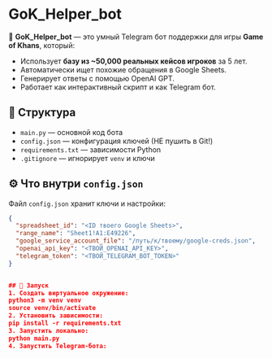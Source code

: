 # GoK_Helper_bot

🤖 **GoK_Helper_bot** — это умный Telegram бот поддержки для игры **Game of Khans**, который:
- Использует **базу из ~50,000 реальных кейсов игроков** за 5 лет.
- Автоматически ищет похожие обращения в Google Sheets.
- Генерирует ответы с помощью OpenAI GPT.
- Работает как интерактивный скрипт и как Telegram бот.

## 📂 Структура
- `main.py` — основной код бота
- `config.json` — конфигурация ключей (НЕ пушить в Git!)
- `requirements.txt` — зависимости Python
- `.gitignore` — игнорирует `venv` и ключи

## ⚙️ **Что внутри `config.json`**

Файл `config.json` хранит ключи и настройки:
```json
{
  "spreadsheet_id": "<ID твоего Google Sheets>",
  "range_name": "Sheet1!A1:E49226",
  "google_service_account_file": "/путь/к/твоему/google-creds.json",
  "openai_api_key": "<ТВОЙ_OPENAI_API_KEY>",
  "telegram_token": "<ТВОЙ_TELEGRAM_BOT_TOKEN>"
}


## 🚀 Запуск
1. Создать виртуальное окружение:
python3 -m venv venv
source venv/bin/activate
2. Установить зависимости:
pip install -r requirements.txt
3. Запустить локально:
python main.py
4. Запустить Telegram-бота:


